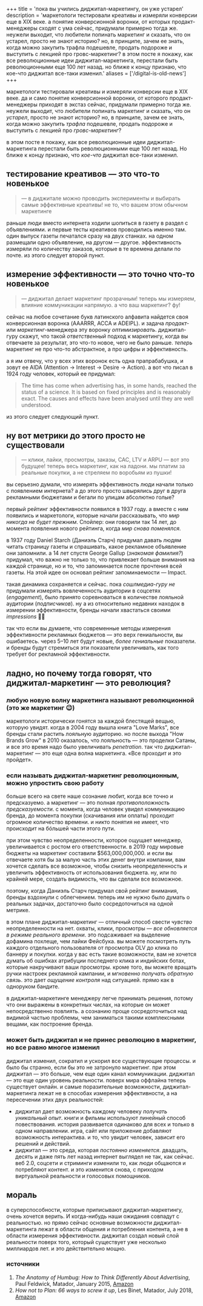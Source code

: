 +++
title = 'пока вы учились диджитал-маркетингу, он уже устарел'
description = 'маркетологи тестировали креативы и измеряли конверсии еще в XIX веке. а понятие конверсионной воронки, от которых продакт-менеджеры сходят с ума сейчас, придумали примерно тогда же. неужели выходит, что любители попинать маркетинг и сказать, что он устарел, просто не знают историю? но, в принципе, зачем ее знать, когда можно закупить трафла подешевле, продать подороже и выступить с лекцией про гровс-маркетинг?  в этом посте я покажу, как все революционные идеи диджитал-маркетинга, перестали быть революционными еще 100 лет назад. но ближе к концу признаю, что кое-что диджитал все-таки изменил.'
aliases = ['/digital-is-old-news']
+++

маркетологи тестировали креативы и измеряли конверсии еще в XIX веке. да и само понятие конверсионной воронки, от которого продакт-менеджеры приходят в экстаз сейчас, придумали примерно тогда же. неужели выходит, что любители попинать маркетинг и сказать, что он _устарел_, просто не знают историю? но, в принципе, зачем ее знать, когда можно закупить _трафла_ подешевле, продать подороже и выступить с лекцией про _гровс-маркетинг_?

в этом посте я покажу, как все революционные идеи диджитал-маркетинга перестали быть революционными еще 100 лет назад. Но ближе к концу признаю, что _кое-что_ диджитал все-таки изменил.

## тестирование креативов — это что-то новенькое

> — в диджитале можно проводить эксперименты и выбирать самые эффективные креативы! не то, что вашем этом обычном маркетинге

раньше люди вместо интернета ходили шопиться в газету в раздел с объявлениями. и первые тесты креативов проводились именно там. один выпуск газеты печатался сразу на двух станках. на одном размещали одно объявление, на другом — другое. эффективность измеряли по количеству заказов, которые в те времена делали по почте. из этого следует второй пункт.

## измерение эффективности — это точно что-то новенькое

> — диджитал делает маркетинг прозрачным! теперь мы измеряем, влияние коммуникации напрямую. а что ваш маркетинг? фу!

сейчас на любое сочетание букв латинского алфавита найдется своя конверсионная воронка (AAARRR, ACCA и ADEIPL). и задача _продакт-_ или _маркетинг_-менеджера эту воронку _оптимизировать_. диджитал-гуру скажут, что такой _ответственный_ подход к маркетингу, когда вы отвечаете за результат, это что-то новое, чего не было раньше. _теперь_ маркетинг не про что-то абстрактное, а про цифры и эффективность.

а я им отвечу, что у всех этих воронок есть одна прапрабабушка, и зовут ее AIDA (Attention → Interest → Desire → Action). а вот что писал в 1924 году человек, который ее придумал:

> The time has come when advertising has, in some hands, reached the status of a science. It is based on fixed principles and is reasonably exact. The causes and effects have been analysed until they are well understood.

из этого следует следующий пункт.

## ну вот метрики до этого просто не существовали

> — клики, лайки, просмотры, заказы, CAC, LTV и ARPU — вот это будущее! теперь весь маркетинг, как на ладони. мы платим за реальные покупки, а не стреляем по воробьям из пушки!

вы серьезно думали, что измерять эффективность люди начали только с появлением интернета? а до этого просто швырялись друг в друга рекламными бюджетами и бегали по улицам абсолютно голые?

первый рейтинг эффективности появился в 1937 году. а вместе с ним появились и маркетологи, которые начали рассказывать, что _мир никогда не будет прежним_. Спойлер: они говорили так 14 лет, до момента появления нового рейтинга, когда _мир снова поменялся_.

в 1937 году Daniel Starch (Даниэль Старч) придумал давать людям читать страницу газеты и спрашивать, какое рекламное объявление они запомнили. а 14 лет спустя George Gallup (_знакомая фамилия?_) придумал, что важно не только то, что привлекает больше внимания на каждой странице, но и то, что запоминается после прочтения всей газеты. На этой идее он основал рейтинг запоминаемости — Impact.

такая динамика сохраняется и сейчас. пока _сошлмедиа-гуру не_ придумали измерять вовлеченность аудитории в соцсетях (_engagement_), было принято соревноваться в количестве лояльной аудитории (_подписчиков_). ну а из относительно недавних находок в измерении эффективности, бренды начали хвастаться своими _impressions_ 🤷‍♀️

так что если вы думаете, что современные методы измерения эффективности рекламных бюджетов  — это верх гениальности, вы ошибаетесь. через 5–10 лет будут новые, _более гениальные_ показатели. и бренды будут стремиться эти показатели увеличивать, как того требует бог рекламной эффективности.

## ладно, но почему тогда говорят, что диджитал-маркетинг — это революция?

### любую новую волну маркетинга называют революционной (это же маркетинг 😉)

маркетологи исторически гонятся за каждой блестящей вещью, которую увидят. когда в 2004 году вышла книга "Love Marks", все бренды стали растить лояльную аудиторию. но после выхода "How Brands Grow" в 2010 оказалось, что лояльность — это проделки Сатаны, и все это время надо было увеличивать _penetration_. так что диджитал-маркетинг — это еще одна волна маркетинга. «Все проходит и это пройдет».

### если называть диджитал-маркетинг революционным, можно упростить свою работу

больше всего на свете наше сознание любит, когда все точно и предсказуемо. а маркетинг — это полная _противоположность предсказуемости_. с момента, когда человек увидел коммуникацию бренда, до момента покупки (скачивания или оплаты) проходит огромное количество времени. и никто понятия не имеет, что происходит на бóльшей части этого пути.

при этом чувство неопределенности, которое ощущает менеджер, увеличивается с ростом его ответственности. в 2019 году мировые бюджеты на маркетинг составили $563,000,000,000. и если вы отвечаете хотя бы за малую часть этих денег внутри компании, вам хочется сделать все возможное, чтобы снизить неопределенность и увеличить эффективность от использования бюджета. ну, или по крайней мере, создать видимость, что вы сделали все возможное.

поэтому, когда Даниэль Старч придумал свой рейтинг внимания, бренды вздохнули с облегчением. теперь им не нужно было думать о реальных задачах, достаточно было сосредоточиться на одной метрике.

в этом плане диджитал-маркетинг — отличный способ свести _чувство_ неопределенности на нет. охваты, клики, просмотры — _все обновляется в режиме реального времени_. это подсаживает на выделение дофамина похлеще, чем лайки Фейсбука. вы можете посмотреть путь каждого отдельного пользователя от просмотра OLV до клика по баннеру и покупки. когда у вас есть такие возможности, вам не хочется думать об ошибках атрибуции последнего клика и индийских ботах, которые накручивают ваши просмотры. кроме того, вы можете вращать ручки настроек рекламной кампании, и _мгновенно получать обратную связь_. это дает _ощущение контроля_ над ситуацией. прямо как в одноруком бандите.

в диджитал-маркетинге менеджеру легче принимать решения, потому что они выражены в конкретных числах, на которые он может непосредственно повлиять. а сознанию проще сосредоточиться над видимой частью проблемы, чем заниматься такими комплексными вещами, как построение бренда.

### может быть диджитал и не принес революцию в маркетинг, но все равно многое изменил

диджитал изменил, сократил и ускорил все существующие процессы. и было бы странно, если бы это не затронуло маркетинг. при этом диджитал — это больше, чем еще один канал коммуникации. диджитал — это еще один уровень реальности. поверх мира оффлайна теперь существует онлайн. и самые поразительные возможности, диджитал-маркетинга лежат не в способах измерения эффективности, а на пересечении этих двух реальностей:

- диджитал дает возможность каждому человеку _получать уникальный опыт_. книги и фильмы используют линейный способ повествования. история развивается одинаково для всех и только в одном направлении. игра, сайт или приложение добавляют возможность интерактива. и то, что увидит человек, зависит его решений и действий.
- диджитал — это среда, которая _постоянно изменяется_. двадцать, десять и даже пять лет назад интернет выглядел не так, как сейчас. веб 2.0, соцсети и стриминги изменили то, как люди общаются и потребляют контент. и это изменится снова, с приходом виртуальной реальности и голосовых помощников.

## мораль

в суперспособности, которые приписывают диджитал-маркетингу, очень хочется верить. И когда-нибудь наши ожидания совпадут с реальностью. но прямо сейчас основные возможности диджитал-маркетинга лежат в области общения и потребления контента, а не в области измерения эффективности. диджитал создал новый слой реальности поверх того, который существует уже несколько миллиардов лет. и это действительно мощно.

### источники

1. _The Anatomy of Humbug: How to Think Differently About Advertising_, Paul Feldwick, Matador, January 2015, [Amazon](https://www.amazon.co.uk/Anatomy-Humbug-Think-Differently-Advertising/dp/1784621927)
2. _How not to Plan: 66 ways to screw it up_, Les Binet, Matador, July 2018, [Amazon](https://www.amazon.com/How-not-Plan-ways-screw-ebook/dp/B07FF3DY4B/)